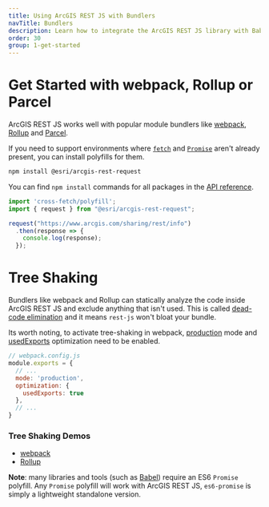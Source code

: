 ```yaml
---
title: Using ArcGIS REST JS with Bundlers
navTitle: Bundlers
description: Learn how to integrate the ArcGIS REST JS library with Babel and modern bundlers like webpack, Rollup and Parcel.
order: 30
group: 1-get-started
---
```


# Get Started with webpack, Rollup or Parcel

ArcGIS REST JS works well with popular module bundlers like [webpack](https://webpack.js.org/), [Rollup](https://rollupjs.org/) and [Parcel](https://parceljs.org/).

If you need to support environments where [`fetch`](https://github.com/lquixada/cross-fetch) and [`Promise`](https://github.com/stefanpenner/es6-promise) aren't already present, you can install polyfills for them.

```bash
npm install @esri/arcgis-rest-request
```
You can find `npm install` commands for all packages in the [API reference](../../api).
```js
import 'cross-fetch/polyfill';
import { request } from "@esri/arcgis-rest-request";

request("https://www.arcgis.com/sharing/rest/info")
  .then(response => {
    console.log(response);
  });
```

# Tree Shaking

Bundlers like webpack and Rollup can statically analyze the code inside ArcGIS REST JS and exclude anything that isn't used. This is called [dead-code elimination](https://rollupjs.org/guide/en#tree-shaking) and it means `rest-js` won't bloat your bundle.

Its worth noting, to activate tree-shaking in webpack, [production](https://webpack.js.org/configuration/mode/#mode-production) mode and [usedExports](https://webpack.js.org/configuration/optimization/#optimizationusedexports) optimization need to be enabled.

```js
// webpack.config.js
module.exports = {
  // ...
  mode: 'production',
  optimization: {
    usedExports: true
  },
  // ...
}
```

### Tree Shaking Demos

* [webpack](https://github.com/Esri/solution.js/tree/master/demos/tree-shaking-webpack)
* [Rollup](https://github.com/Esri/solution.js/tree/master/demos/tree-shaking-rollup)

**Note**: many libraries and tools (such as [Babel](https://babeljs.io/docs/usage/polyfill/)) require an ES6 `Promise` polyfill. Any `Promise` polyfill will work with ArcGIS REST JS, `es6-promise` is simply a lightweight standalone version.
